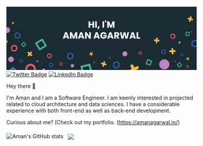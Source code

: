 [![Braydon's GitHub Banner](./assets/GitHubHeader.jpg)](https://amanagarwal.in)
[![Twitter Badge](https://img.shields.io/badge/Twitter-Profile-informational?style=flat&logo=twitter&logoColor=white&color=1CA2F1)](https://twitter.com/cyclopaman)
[![LinkedIn Badge](https://img.shields.io/badge/LinkedIn-Profile-informational?style=flat&logo=linkedin&logoColor=white&color=0D76A8)](https://www.linkedin.com/in/amanagarwal123/)

Hey there 👋

I'm Aman and I am a Software Engineer. I am keenly interested in projected related to cloud architecture and data sciences. I have a considerable experience with both front-end as well as back-end development. 

Curious about me? [Check out my portfolio. (https://amanagarwal.in/)

![Aman's GitHub stats](https://github-readme-stats.vercel.app/api?username=agarwalaman263&show_icons=true)
<span><img align="center" style="margin:0.5rem" src="https://github-readme-stats.vercel.app/api/top-langs/?username=braydoncoyer&hide=html,css"/></span>
